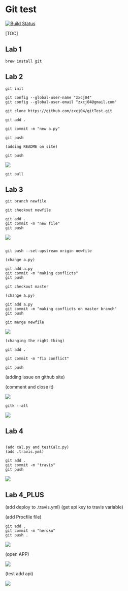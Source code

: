 # Git test
[![Build Status](https://travis-ci.com/zxcj04/gitTest.svg?branch=master)](https://travis-ci.com/zxcj04/gitTest)

[TOC]


## Lab 1

```bash=
brew install git
```

## Lab 2

```bash=
git init

git config --global-user-name "zxcj04"
git config --global-user-email "zxcj04@gmail.com"

git clone https://github.com/zxcj04/gitTest.git

git add .

git commit -m "new a.py"

git push

(adding README on site)

git push
```

![](https://i.imgur.com/sFcyZre.png)


```bash=
git pull
```

## Lab 3

```bash=
git branch newfile

git checkout newfile

git add .
git commit -m "new file"
git push
```

![](https://i.imgur.com/MCLk9Nq.png)

```bash=

git push --set-upstream origin newfile

(change a.py)

git add a.py
git commit -m "making conflicts"
git push

git checkout master

(change a.py)

git add a.py
git commit -m "making conflicts on master branch"
git push

git merge newfile
```

![](https://i.imgur.com/FkOiG2H.png)


```bash=
(changing the right thing)

git add .

git commit -m "fix conflict"

git push
```

(adding issue on github site)

(comment and close it)

![](https://i.imgur.com/3wXyjb0.png)

```bash=
gitk --all
```

![](https://i.imgur.com/WSEGQrK.png)

## Lab 4

```bash=

(add cal.py and testCalc.py)
(add .travis.yml)

git add .
git commit -m "travis"
git push

```


![](https://i.imgur.com/AllmPgq.png)

## Lab 4_PLUS

(add deploy to .travis.yml)
(get api key to travis variable)

(add Procfile file)

```bash=
git add .
git commit -m "heroku"
git push .
```

![](https://i.imgur.com/5iHOwCN.png)

(open APP)

![](https://i.imgur.com/emSytk8.png)

(test add api)

![](https://i.imgur.com/o19tosh.png)

